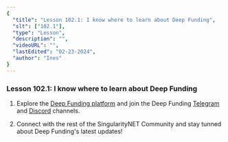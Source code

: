 ```yaml
---
{
  "title": "Lesson 102.1: I know where to learn about Deep Funding",
  "slt": ["102.1"],
  "type": "Lesson",
  "description": "",
  "videoURL": "",
  "lastEdited": "02-23-2024",
  "author": "Ines"
}
---
```


### **Lesson 102.1: I know where to learn about Deep Funding**

1.  Explore the [Deep Funding platform](https:/deepfunding.ai/#video-gallery/) and join the Deep Funding [Telegram](https:/t.me/deepfunding/) and [Discord](https:/discord.gg/snet/) channels.

1.  Connect with the rest of the SingularityNET Community and stay tunned about Deep Funding's latest updates!
